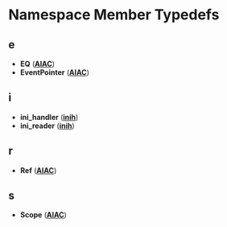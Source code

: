 
# Namespace Member Typedefs



## e

* **EQ** ([**AIAC**](namespaceAIAC.md))
* **EventPointer** ([**AIAC**](namespaceAIAC.md))


## i

* **ini\_handler** ([**inih**](namespaceinih.md))
* **ini\_reader** ([**inih**](namespaceinih.md))


## r

* **Ref** ([**AIAC**](namespaceAIAC.md))


## s

* **Scope** ([**AIAC**](namespaceAIAC.md))




